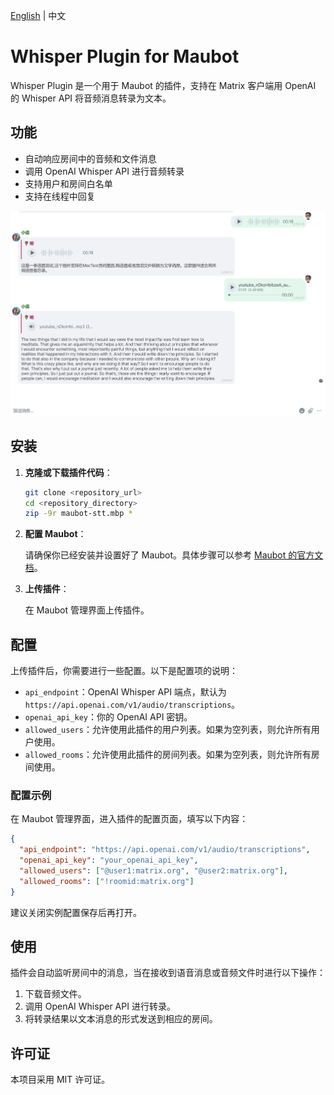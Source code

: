 [English](README.md) | 中文

# Whisper Plugin for Maubot

Whisper Plugin 是一个用于 Maubot 的插件，支持在 Matrix 客户端用 OpenAI 的 Whisper API 将音频消息转录为文本。

## 功能

- 自动响应房间中的音频和文件消息
- 调用 OpenAI Whisper API 进行音频转录
- 支持用户和房间白名单
- 支持在线程中回复

![alt text](sample1.png)

## 安装

1. **克隆或下载插件代码**：

    ```bash
    git clone <repository_url>
    cd <repository_directory>
    zip -9r maubot-stt.mbp *
    ```

2. **配置 Maubot**：

    请确保你已经安装并设置好了 Maubot。具体步骤可以参考 [Maubot 的官方文档](https://docs.mau.fi/maubot/usage/basic.html)。

3. **上传插件**：

    在 Maubot 管理界面上传插件。

## 配置

上传插件后，你需要进行一些配置。以下是配置项的说明：

- `api_endpoint`：OpenAI Whisper API 端点，默认为 `https://api.openai.com/v1/audio/transcriptions`。
- `openai_api_key`：你的 OpenAI API 密钥。
- `allowed_users`：允许使用此插件的用户列表。如果为空列表，则允许所有用户使用。
- `allowed_rooms`：允许使用此插件的房间列表。如果为空列表，则允许所有房间使用。

### 配置示例

在 Maubot 管理界面，进入插件的配置页面，填写以下内容：

```json
{
  "api_endpoint": "https://api.openai.com/v1/audio/transcriptions",
  "openai_api_key": "your_openai_api_key",
  "allowed_users": ["@user1:matrix.org", "@user2:matrix.org"],
  "allowed_rooms": ["!roomid:matrix.org"]
}
```

建议关闭实例配置保存后再打开。

## 使用

插件会自动监听房间中的消息，当在接收到语音消息或音频文件时进行以下操作：

1. 下载音频文件。
2. 调用 OpenAI Whisper API 进行转录。
3. 将转录结果以文本消息的形式发送到相应的房间。


## 许可证

本项目采用 MIT 许可证。